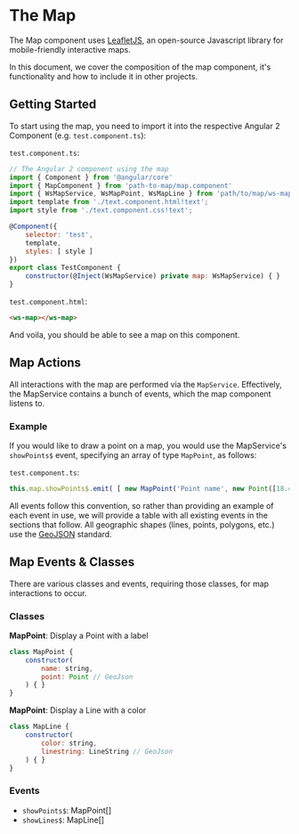 # The Map

The Map component uses [LeafletJS](http://leafletjs.com/), an open-source Javascript library for mobile-friendly interactive maps.

In this document, we cover the composition of the map component, it's functionality and how to include it in other projects.

## Getting Started

To start using the map, you need to import it into the respective Angular 2 Component (e.g. `test.component.ts`):

`test.component.ts`:
```js
// The Angular 2 component using the map 
import { Component } from '@angular/core'
import { MapComponent } from 'path-to-map/map.component'
import { WsMapService, WsMapPoint, WsMapLine } from 'path/to/map/ws-map.component'
import template from './text.component.html!text';
import style from './text.component.css!text';

@Component({
    selector: 'test',
    template,
    styles: [ style ]
})
export class TestComponent {
    constructor(@Inject(WsMapService) private map: WsMapService) { }
}
```

`test.component.html`:
```html
<ws-map></ws-map>
```

And voila, you should be able to see a map on this component.

## Map Actions

All interactions with the map are performed via the `MapService`. Effectively, the MapService contains a bunch of events, which the map component listens to.

### Example
If you would like to draw a point on a map, you would use the MapService's `showPoints$` event, specifying an array of type `MapPoint`, as follows:

`test.component.ts`:
```js
this.map.showPoints$.emit( [ new MapPoint('Point name', new Point([18.4239,-33.9235]), '#00ADEE') ] );
```

All events follow this convention, so rather than providing an example of each event in use, we will provide a table with all existing events in the sections that follow.
All geographic shapes (lines, points, polygons, etc.) use the [GeoJSON](http://geojson.org/geojson-spec.html#geojson-objects) standard.

## Map Events & Classes 

There are various classes and events, requiring those classes, for map interactions to occur.

### Classes

**MapPoint**: Display a Point with a label
```js
class MapPoint {
    constructor(
        name: string,
        point: Point // GeoJson
    ) { }
}
```

**MapPoint**: Display a Line with a color
```js
class MapLine {
    constructor(
        color: string,
        linestring: LineString // GeoJson
    ) { }
}
```

### Events

- `showPoints$`: MapPoint[]
- `showLines$`: MapLine[]